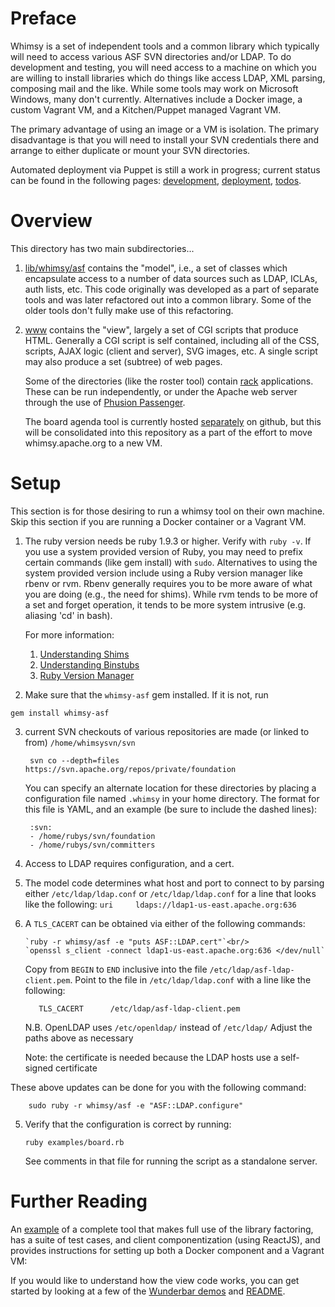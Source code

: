Preface
=======

Whimsy is a set of independent tools and a common library which typically will
need to access various ASF SVN directories and/or LDAP.  To do development and
testing, you will need access to a machine on which you are willing to install
libraries which do things like access LDAP, XML parsing, composing mail and
the like.  While some tools may work on Microsoft Windows, many don't
currently.  Alternatives include a Docker image, a custom Vagrant VM, and
a Kitchen/Puppet managed Vagrant VM.

The primary advantage of using an image or a VM is isolation.  The primary
disadvantage is that you will need to install your SVN credentials there and
arrange to either duplicate or mount your SVN directories.

Automated deployment via Puppet is still a work in progress; current status
can be found in the following pages:
[development](DEVELOPMENT.md),
[deployment](DEPLOYMENT.md),
[todos](TODOS.md).

Overview
========

This directory has two main subdirectories...

1. [lib/whimsy/asf](lib/whimsy/asf) contains the "model", i.e., a set of classes 
   which encapsulate access
   to a number of data sources such as LDAP, ICLAs, auth lists, etc.  This
   code originally was developed as a part of separate tools and was later
   refactored out into a common library.  Some of the older tools don't fully
   make use of this refactoring.

2. [www](www) contains the "view", largely a set of CGI scripts that produce HTML.
   Generally a CGI script is self contained, including all of the CSS,
   scripts, AJAX logic (client and server), SVG images, etc.  A single script
   may also produce a set (subtree) of web pages. 

   Some of the directories (like the roster tool) contain [rack](http://rack.github.io/)
   applications.  These can be run independently, or under the Apache web server through
   the use of [Phusion Passenger](https://www.phusionpassenger.com/). 
   
   The board agenda tool is currently hosted [separately](https://github.com/rubys/whimsy-agenda) 
   on github, but this will be consolidated into this repository as a part of the effort
   to move whimsy.apache.org to a new VM.

Setup
=====

This section is for those desiring to run a whimsy tool on their own machine.
Skip this section if you are running a Docker container or a Vagrant VM.

1. The ruby version needs be ruby 1.9.3 or higher.  Verify with `ruby -v`.
   If you use a system provided version of Ruby, you may need to prefix
   certain commands (like gem install) with `sudo`.  Alternatives to using
   the system provided version include using a Ruby version manager like
   rbenv or rvm.  Rbenv generally requires you to be more aware of what you
   are doing (e.g., the need for shims).  While rvm tends to be more of a set
   and forget operation, it tends to be more system intrusive (e.g. aliasing
   'cd' in bash).

    For more information:
    
    1. [Understanding Shims](https://github.com/sstephenson/rbenv#understanding-shims)
    2. [Understanding Binstubs](https://github.com/sstephenson/rbenv/wiki/Understanding-binstubs)
    3. [Ruby Version Manager](https://rvm.io/)
    

2. Make sure that the `whimsy-asf` gem installed.  If it is not, run

  `gem install whimsy-asf`

3. current SVN checkouts of various repositories are made (or linked to from)
   `/home/whimsysvn/svn`

        svn co --depth=files https://svn.apache.org/repos/private/foundation

   You can specify an alternate location for these directories by placing
   a configuration file named `.whimsy` in your home directory.  The format
   for this file is YAML, and an example (be sure to include the dashed
   lines):

        :svn:
        - /home/rubys/svn/foundation
        - /home/rubys/svn/committers

4. Access to LDAP requires configuration, and a cert.

 1. The model code determines what host and port to connect to by parsing
      either `/etc/ldap/ldap.conf` or `/etc/ldap/ldap.conf` for a line that looks
      like the following:
        `uri     ldaps://ldap1-us-east.apache.org:636`

 2. A `TLS_CACERT` can be obtained via either of the following commands:

        `ruby -r whimsy/asf -e "puts ASF::LDAP.cert"`<br/>
        `openssl s_client -connect ldap1-us-east.apache.org:636 </dev/null`

      Copy from `BEGIN` to `END` inclusive into the file 
      `/etc/ldap/asf-ldap-client.pem`.  Point to the file in
      `/etc/ldap/ldap.conf` with a line like the following:

     ```   TLS_CACERT      /etc/ldap/asf-ldap-client.pem```

      N.B. OpenLDAP uses `/etc/openldap/` instead of `/etc/ldap/` 
      Adjust the paths above as necessary

      Note: the certificate is needed because the LDAP hosts use a self-signed
      certificate
      
   These above updates can be done for you with the following command:

        sudo ruby -r whimsy/asf -e "ASF::LDAP.configure"

5. Verify that the configuration is correct by running:

   `ruby examples/board.rb`

   See comments in that file for running the script as a standalone server.

Further Reading
===============

An [example](https://github.com/rubys/whimsy-agenda#readme) of a complete tool 
that makes full use of the library factoring, has a suite of test cases, and 
client componentization (using ReactJS), and provides instructions for setting 
up both a Docker component and a Vagrant VM:

If you would like to understand how the view code works, you can get started
by looking at a 
few of the [Wunderbar demos](https://github.com/rubys/wunderbar/tree/master/demo) 
and [README](https://github.com/rubys/wunderbar/blob/master/README.md).
